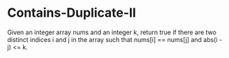 # Contains-Duplicate-II

Given an integer array nums and an integer k, return true if there are two distinct indices i and j in the array such that nums[i] == nums[j] and abs(i - j) <= k.
